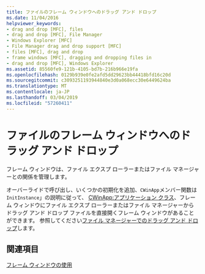 ```yaml
---
title: ファイルのフレーム ウィンドウへのドラッグ アンド ドロップ
ms.date: 11/04/2016
helpviewer_keywords:
- drag and drop [MFC], files
- drag and drop [MFC], File Manager
- Windows Explorer [MFC]
- File Manager drag and drop support [MFC]
- files [MFC], drag and drop
- frame windows [MFC], dragging and dropping files in
- drag and drop [MFC], Windows Explorer
ms.assetid: 85560fe9-121b-4105-bd7b-216b966e19fa
ms.openlocfilehash: 0129b939e0fe2afd5dd29623bb44418bfd16c20d
ms.sourcegitcommit: c3093251193944840e3d0a068ecc30e6449624ba
ms.translationtype: MT
ms.contentlocale: ja-JP
ms.lasthandoff: 03/04/2019
ms.locfileid: "57260411"
---
```

# <a name="dragging-and-dropping-files-in-a-frame-window"></a>ファイルのフレーム ウィンドウへのドラッグ アンド ドロップ

フレーム ウィンドウは、ファイル エクスプ ローラーまたはファイル マネージャーとの関係を管理します。

オーバーライドで呼び出し、いくつかの初期化を追加、`CWinApp`メンバー関数は`InitInstance`」の説明に従って、 [CWinApp:アプリケーション クラス](../mfc/cwinapp-the-application-class.md)、フレーム ウィンドウにファイル エクスプ ローラーまたはファイル マネージャーからドラッグ アンド ドロップ ファイルを直接開くフレーム ウィンドウがあることができます。 参照してください[ファイル マネージャーでのドラッグ アンド ドロップ](../mfc/special-cwinapp-services.md)します。

## <a name="see-also"></a>関連項目

[フレーム ウィンドウの使用](../mfc/using-frame-windows.md)
